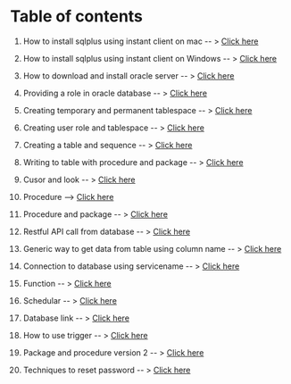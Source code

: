 # Table of contents #
1. How to install sqlplus using instant client on mac -- > <a href="01_How _to_install_sqlplus_using_instant_client_on_mac/readme.MD"> Click here </a>

2. How to install sqlplus using instant client on Windows -- > <a href="02_How_to_install_instant_client_on_Windows/readme.MD"> Click here </a>

3. How to download and install oracle server -- > <a href="03_How_to_download_and_install_oracle_11g_on_Windows/readme.MD"> Click here </a>

4. Providing a role in oracle database -- > <a href="04_Providing_a_role_in_oracle_database/readme.MD"> Click here </a>

5. Creating temporary and permanent tablespace -- > <a href="05_Creating_temporary_and_permanent_tablespace/readme.MD"> Click here </a>

6. Creating user role and tablespace -- > <a href="06_Creating_user_role_and_a_tablespace/readme.MD"> Click here </a>

7. Creating a table and sequence -- > <a href="07_Creating_table_and_sequence/readme.MD"> Click here </a>

8. Writing to table with procedure and package -- > <a href="08_Writing_to_table_with_package_and_procedure/readme.MD"> Click here </a>

9. Cusor and look -- > <a href="09_Cursor_Loop_and_Condition/readme.MD"> Click here </a>

10. Procedure --> <a href="10_Procedure/readme.MD"> Click here </a>

11. Procedure and package -- > <a href="11_procedure_and_package/readme.MD"> Click here </a>

12. Restful API call from database -- > <a href="12_RESTful_API_call_using_UTL_HTTP/readme.MD"> Click here </a>

13. Generic way to get data from table using column name -- > <a href="13_Generic_way_to_get_data_from_table_using_Colum_name/readme.MD"> Click here </a>

14. Connection to database using servicename -- > <a href="14_Connection_to_database_using_sqlplus_using_service_name/README.MD"> Click here </a>

15. Function -- > <a href="16_Function_using_PL_SQL/readme.MD"> Click here </a>

16. Schedular -- > <a href="17_Schedular_Job_to_call_procedure/readme.MD"> Click here </a>

17. Database link -- > <a href="18_Database_link/readme.MD"> Click here </a>

18. How to use trigger  -- > <a href="19_How_to_use_Trigger_in_PLSQL/readme.MD"> Click here </a>

19. Package and procedure version 2 -- > <a href="20_Package_and_procedure_in_PL-SQL_v2/README.MD"> Click here </a>

21. Techniques to reset password -- > <a href="21_What_to_do_if_username_and_password_is_lost_in_oracle/readme.MD"> Click here </a>